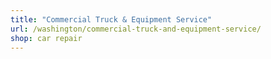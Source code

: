 ```yaml
---
title: "Commercial Truck & Equipment Service"
url: /washington/commercial-truck-and-equipment-service/
shop: car repair
---
```

